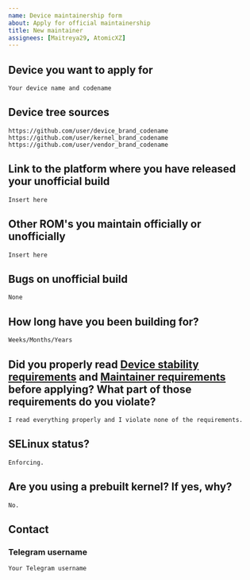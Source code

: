```yaml
---
name: Device maintainership form
about: Apply for official maintainership
title: New maintainer
assignees: [Maitreya29, AtomicXZ]
---
```


<!--
Heavily kanged from PE, thanks to them.
-->

## Device you want to apply for
```
Your device name and codename
```

## Device tree sources
<!--
* Must be public on GitHub/GitLab
* Must add kernel and vendor as well
* Authorship should be proper
* Add common trees if applicable
-->
```
https://github.com/user/device_brand_codename
https://github.com/user/kernel_brand_codename
https://github.com/user/vendor_brand_codename
```

## Link to the platform where you have released your unofficial build
```
Insert here
```

## Other ROM's you maintain officially or unofficially
```
Insert here
```

## Bugs on unofficial build
```
None
```

## How long have you been building for?
```
Weeks/Months/Years
```

## Did you properly read [Device stability requirements](https://github.com/NezukoOS/official_devices/blob/eleven/requirements.md) and [Maintainer requirements](https://github.com/NezukoOS/official_devices/blob/eleven/maintainerreq.md) before applying? What part of those requirements do you violate?
```
I read everything properly and I violate none of the requirements.
```

## SELinux status?
```
Enforcing.
```

## Are you using a prebuilt kernel? If yes, why?
```
No.
```

## Contact
### Telegram username
```
Your Telegram username
```
